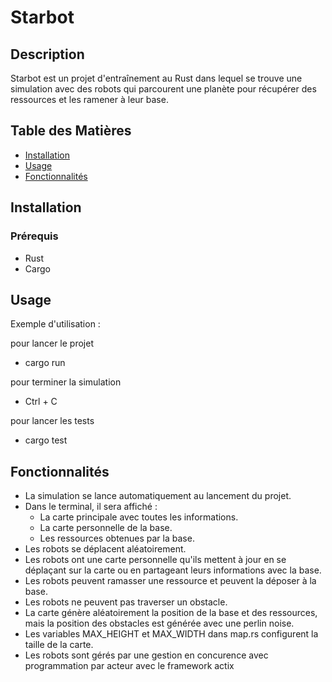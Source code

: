 # Starbot

## Description
Starbot est un projet d'entraînement au Rust dans lequel se trouve une simulation avec des robots qui parcourent une planète pour récupérer des ressources et les ramener à leur base.

## Table des Matières
- [Installation](#installation)
- [Usage](#usage)
- [Fonctionnalités](#fonctionnalités)


## Installation
### Prérequis
- Rust
- Cargo

## Usage
Exemple d'utilisation :

pour lancer le projet
- cargo run
  
pour terminer la simulation
- Ctrl + C 

pour lancer les tests
- cargo test

## Fonctionnalités

- La simulation se lance automatiquement au lancement du projet.
- Dans le terminal, il sera affiché :
  - La carte principale avec toutes les informations.
  - La carte personnelle de la base.
  - Les ressources obtenues par la base.
- Les robots se déplacent aléatoirement.
- Les robots ont une carte personnelle qu'ils mettent à jour en se déplaçant sur la carte ou en partageant leurs informations avec la base.
- Les robots peuvent ramasser une ressource et peuvent la déposer à la base.
- Les robots ne peuvent pas traverser un obstacle.
- La carte génère aléatoirement la position de la base et des ressources, mais la position des obstacles est générée avec une perlin noise.
- Les variables MAX_HEIGHT et MAX_WIDTH dans map.rs configurent la taille de la carte.
- Les robots sont gérés par une gestion en concurence avec programmation par acteur avec le framework actix 
